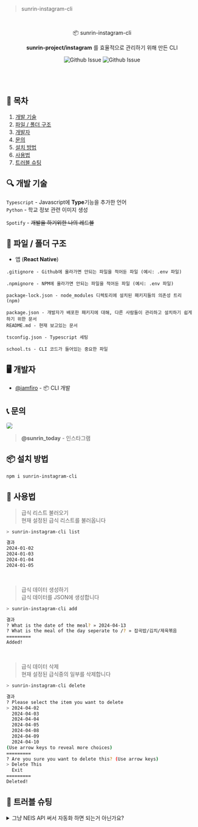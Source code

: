 > sunrin-instagram-cli


<br/>
<p align="center">📦 sunrin-instagram-cli</p>
<p align="center"><b>sunrin-project/instagram</b> 를 효율적으로 관리하기 위해 만든 CLI</p>

<div align="center">

![Github Issue](https://img.shields.io/github/issues/sunrin-project/instagram)
![Github Issue](https://img.shields.io/github/issues-pr/sunrin-project/instagram)

</div>

<div style="height: 40px">ㅤ</div>

## 📄 목차
1. [개발 기술](#tech)
2. [파일 / 폴더 구조](#folder)
3. [개발자](#developer)
4. [문의](#contact)
5. [설치 방법](#install)
6. [사용법](#howto)
7. [트러블 슈팅](#trouble)

## 🔍 개발 기술 <a id="tech"></a>
`Typescript` - Javascript에 **Type**기능을 추가한 언어<br/>
`Python` - 학교 정보 관련 이미지 생성<br/>

`Spotify` - ~~개발을 하기위한 나의 레드불~~

## 📂 파일 / 폴더 구조 <a id="folder"></a>
- 앱 (**React Native**)
```
.gitignore - Github에 올라가면 안되는 파일을 적어둔 파일 (예시: .env 파일)

.npmignore - NPM에 올라가면 안되는 파일을 적어둔 파일 (예시: .env 파일)

package-lock.json - node_modules 디렉토리에 설치된 패키지들의 의존성 트리 (npm)

package.json - 개발자가 배포한 패키지에 대해, 다른 사람들이 관리하고 설치하기 쉽게 하기 위한 문서
README.md - 현재 보고있는 문서

tsconfig.json - Typescript 세팅

school.ts - CLI 코드가 들어있는 중요한 파일
```

## 🖥️ 개발자 <a id="developer"></a>
- <a href="https://github.com/iamfiro">@iamfiro</a> - 📦 CLI 개발

## 📞 문의 <a id="contact"></a>
<a href="https://www.instagram.com/sunrin_life/"><img style="border-radius: 4px" src="https://img.shields.io/badge/Instagram-E4405F?style=flat-square&logo=Instagram&logoColor=white&link=https://www.instagram.com/sunrin_today/"/></a>
> **@sunrin_today** - 인스타그램

## 📦 설치 방법 <a id="install"></a>
```bash
npm i sunrin-instagram-cli
```

## 📎 사용법 <a id="howto"></a>
> 급식 리스트 불러오기<br/>
> 현재 설정된 급식 리스트를 불러옵니다

```bash
> sunrin-instagram-cli list

결과
2024-01-02
2024-01-03
2024-01-04
2024-01-05
```

<br/>

> 급식 데이터 생성하기<br/>
> 급식 데이터를 JSON에 생성합니다

```bash
> sunrin-instagram-cli add

결과
? What is the date of the meal? » 2024-04-13
? What is the meal of the day seperate to /? » 잡곡밥/김치/제육볶음
=========
Added!
```

<br/>

> 급식 데이터 삭제<br/>
> 현재 설정된 급식중의 일부를 삭제합니다
```bash
> sunrin-instagram-cli delete

결과
? Please select the item you want to delete
> 2024-04-02
  2024-04-03
  2024-04-04
  2024-04-05
  2024-04-08
  2024-04-09
  2024-04-10
(Use arrow keys to reveal more choices)
=========
? Are you sure you want to delete this? (Use arrow keys)
> Delete This
  Exit
=========
Deleted!
```

## 🤬 트러블 슈팅 <a id="trouble"></a>
<details>
  <summary>그냥 NEIS API 써서 자동화 하면 되는거 아닌가요?</summary>
  <br/>
  저희는 프로젝트 초기에 NEIS API를 활용하여 프로그램을 자동화하려는 계획을 세웠습니다.<br/>그러나 개발 중에 NEIS API를 사용해보니 데이터를 불러오는 데 문제가 발생하거나, 오래된 데이터를 반환하는 경우가 있었습니다.<br/>
  또한 NEIS에서 제공하는 데이터를 그대로 사용하기 때문에 <b>데이터 가공이 어려웠습니다</b>.<br/>
  특히, 급식 정보의 음식 이름이 너무 길 경우 이미지가 표시되지 않는 버그가 발생했습니다. (예: <b>추억의경양식돈까스&소스</b>는 <b>돈까스</b>로 요약이 가능)<br/>
  이러한 문제들을 고려하여 "<b>직접 JSON에 급식 정보를 관리하자</b>"는 결정을 내리게 되었습니다.

  이러한 결정에 따라 매일 JSON을 관리하는 번거로움을 줄이기 위해 CLI 도구인 `📦 sunrin-instagram-cli`를 개발하였습니다.<br/>
  이를 통해 데이터 관리를 효율적으로 수행할 수 있게 되었습니다.
</details>